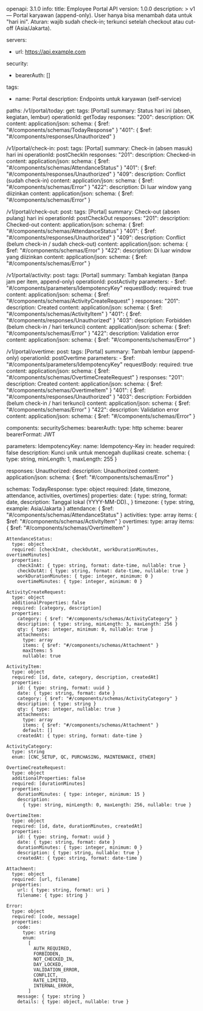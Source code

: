 openapi: 3.1.0
info:
title: Employee Portal API
version: 1.0.0
description: >
v1 — Portal karyawan (append-only). User hanya bisa menambah data untuk "hari ini".
Aturan: wajib sudah check-in; terkunci setelah checkout atau cut-off (Asia/Jakarta).

servers:

- url: https://api.example.com

security:

- bearerAuth: []

tags:

- name: Portal
  description: Endpoints untuk karyawan (self-service)

paths:
/v1/portal/today:
get:
tags: [Portal]
summary: Status hari ini (absen, kegiatan, lembur)
operationId: getToday
responses:
"200":
description: OK
content:
application/json:
schema: { $ref: "#/components/schemas/TodayResponse" }
"401": { $ref: "#/components/responses/Unauthorized" }

/v1/portal/check-in:
post:
tags: [Portal]
summary: Check-in (absen masuk) hari ini
operationId: postCheckIn
responses:
"201":
description: Checked-in
content:
application/json:
schema: { $ref: "#/components/schemas/AttendanceStatus" }
"401": { $ref: "#/components/responses/Unauthorized" }
"409":
description: Conflict (sudah check-in)
content:
application/json:
schema: { $ref: "#/components/schemas/Error" }
"422":
description: Di luar window yang diizinkan
content:
application/json:
schema: { $ref: "#/components/schemas/Error" }

/v1/portal/check-out:
post:
tags: [Portal]
summary: Check-out (absen pulang) hari ini
operationId: postCheckOut
responses:
"201":
description: Checked-out
content:
application/json:
schema: { $ref: "#/components/schemas/AttendanceStatus" }
"401": { $ref: "#/components/responses/Unauthorized" }
"409":
description: Conflict (belum check-in / sudah check-out)
content:
application/json:
schema: { $ref: "#/components/schemas/Error" }
"422":
description: Di luar window yang diizinkan
content:
application/json:
schema: { $ref: "#/components/schemas/Error" }

/v1/portal/activity:
post:
tags: [Portal]
summary: Tambah kegiatan (tanpa jam per item, append-only)
operationId: postActivity
parameters: - $ref: "#/components/parameters/IdempotencyKey"
requestBody:
required: true
content:
application/json:
schema: { $ref: "#/components/schemas/ActivityCreateRequest" }
responses:
"201":
description: Created
content:
application/json:
schema: { $ref: "#/components/schemas/ActivityItem" }
"401": { $ref: "#/components/responses/Unauthorized" }
"403":
description: Forbidden (belum check-in / hari terkunci)
content:
application/json:
schema: { $ref: "#/components/schemas/Error" }
"422":
description: Validation error
content:
application/json:
schema: { $ref: "#/components/schemas/Error" }

/v1/portal/overtime:
post:
tags: [Portal]
summary: Tambah lembur (append-only)
operationId: postOvertime
parameters: - $ref: "#/components/parameters/IdempotencyKey"
requestBody:
required: true
content:
application/json:
schema: { $ref: "#/components/schemas/OvertimeCreateRequest" }
responses:
"201":
description: Created
content:
application/json:
schema: { $ref: "#/components/schemas/OvertimeItem" }
"401": { $ref: "#/components/responses/Unauthorized" }
"403":
description: Forbidden (belum check-in / hari terkunci)
content:
application/json:
schema: { $ref: "#/components/schemas/Error" }
"422":
description: Validation error
content:
application/json:
schema: { $ref: "#/components/schemas/Error" }

components:
securitySchemes:
bearerAuth:
type: http
scheme: bearer
bearerFormat: JWT

parameters:
IdempotencyKey:
name: Idempotency-Key
in: header
required: false
description: Kunci unik untuk mencegah duplikasi create.
schema: { type: string, minLength: 1, maxLength: 255 }

responses:
Unauthorized:
description: Unauthorized
content:
application/json:
schema: { $ref: "#/components/schemas/Error" }

schemas:
TodayResponse:
type: object
required: [date, timezone, attendance, activities, overtimes]
properties:
date:
{
type: string,
format: date,
description: Tanggal lokal (YYYY-MM-DD).,
}
timezone: { type: string, example: Asia/Jakarta }
attendance: { $ref: "#/components/schemas/AttendanceStatus" }
activities:
type: array
items: { $ref: "#/components/schemas/ActivityItem" }
overtimes:
type: array
items: { $ref: "#/components/schemas/OvertimeItem" }

    AttendanceStatus:
      type: object
      required: [checkInAt, checkOutAt, workDurationMinutes, overtimeMinutes]
      properties:
        checkInAt: { type: string, format: date-time, nullable: true }
        checkOutAt: { type: string, format: date-time, nullable: true }
        workDurationMinutes: { type: integer, minimum: 0 }
        overtimeMinutes: { type: integer, minimum: 0 }

    ActivityCreateRequest:
      type: object
      additionalProperties: false
      required: [category, description]
      properties:
        category: { $ref: "#/components/schemas/ActivityCategory" }
        description: { type: string, minLength: 3, maxLength: 256 }
        qty: { type: integer, minimum: 0, nullable: true }
        attachments:
          type: array
          items: { $ref: "#/components/schemas/Attachment" }
          maxItems: 5
          nullable: true

    ActivityItem:
      type: object
      required: [id, date, category, description, createdAt]
      properties:
        id: { type: string, format: uuid }
        date: { type: string, format: date }
        category: { $ref: "#/components/schemas/ActivityCategory" }
        description: { type: string }
        qty: { type: integer, nullable: true }
        attachments:
          type: array
          items: { $ref: "#/components/schemas/Attachment" }
          default: []
        createdAt: { type: string, format: date-time }

    ActivityCategory:
      type: string
      enum: [CNC_SETUP, QC, PURCHASING, MAINTENANCE, OTHER]

    OvertimeCreateRequest:
      type: object
      additionalProperties: false
      required: [durationMinutes]
      properties:
        durationMinutes: { type: integer, minimum: 15 }
        description:
          { type: string, minLength: 0, maxLength: 256, nullable: true }

    OvertimeItem:
      type: object
      required: [id, date, durationMinutes, createdAt]
      properties:
        id: { type: string, format: uuid }
        date: { type: string, format: date }
        durationMinutes: { type: integer, minimum: 0 }
        description: { type: string, nullable: true }
        createdAt: { type: string, format: date-time }

    Attachment:
      type: object
      required: [url, filename]
      properties:
        url: { type: string, format: uri }
        filename: { type: string }

    Error:
      type: object
      required: [code, message]
      properties:
        code:
          type: string
          enum:
            [
              AUTH_REQUIRED,
              FORBIDDEN,
              NOT_CHECKED_IN,
              DAY_LOCKED,
              VALIDATION_ERROR,
              CONFLICT,
              RATE_LIMITED,
              INTERNAL_ERROR,
            ]
        message: { type: string }
        details: { type: object, nullable: true }
